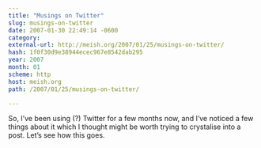 ```yaml
---
title: "Musings on Twitter"
slug: musings-on-twitter
date: 2007-01-30 22:49:14 -0600
category: 
external-url: http://meish.org/2007/01/25/musings-on-twitter/
hash: 1f0f30d9e38944ecec967e8542dab295
year: 2007
month: 01
scheme: http
host: meish.org
path: /2007/01/25/musings-on-twitter/

---
```


So, I’ve been using (?) Twitter for a few months now, and I’ve noticed a few things about it which I thought might be worth trying to crystalise into a post. Let’s see how this goes.
